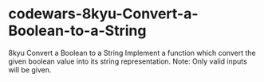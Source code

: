 # codewars-8kyu-Convert-a-Boolean-to-a-String
8kyu Convert a Boolean to a String   Implement a function which convert the given boolean value into its string representation.  Note: Only valid inputs will be given.
